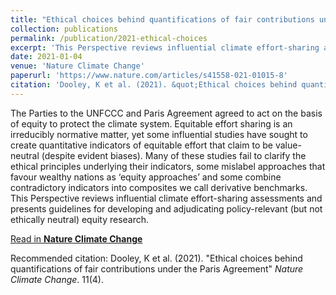 ```yaml
---
title: "Ethical choices behind quantifications of fair contributions under the Paris Agreement"
collection: publications
permalink: /publication/2021-ethical-choices
excerpt: 'This Perspective reviews influential climate effort-sharing assessments and presents guidelines for developing and adjudicating policy-relevant (but not ethically neutral) equity research.'
date: 2021-01-04
venue: 'Nature Climate Change'
paperurl: 'https://www.nature.com/articles/s41558-021-01015-8'
citation: 'Dooley, K et al. (2021). &quot;Ethical choices behind quantifications of fair contributions under the Paris Agreement.&quot; <i>Nature Climate Change</i>. 11(4).'
---
```

The Parties to the UNFCCC and Paris Agreement agreed to act on the basis of equity to protect the climate system. Equitable effort sharing is an irreducibly normative matter, yet some influential studies have sought to create quantitative indicators of equitable effort that claim to be value-neutral (despite evident biases). Many of these studies fail to clarify the ethical principles underlying their indicators, some mislabel approaches that favour wealthy nations as ‘equity approaches’ and some combine contradictory indicators into composites we call derivative benchmarks. This Perspective reviews influential climate effort-sharing assessments and presents guidelines for developing and adjudicating policy-relevant (but not ethically neutral) equity research.

[Read in __Nature Climate Change__](https://www.nature.com/articles/s41558-021-01015-8)

Recommended citation: Dooley, K et al. (2021). "Ethical choices behind quantifications of fair contributions under the Paris Agreement" <i>Nature Climate Change</i>. 11(4).